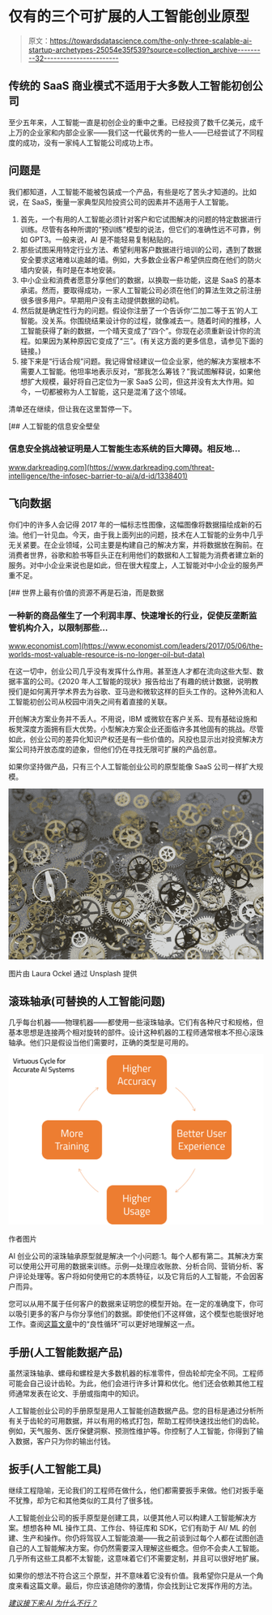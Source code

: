 # 仅有的三个可扩展的人工智能创业原型

> 原文：<https://towardsdatascience.com/the-only-three-scalable-ai-startup-archetypes-25054e35f539?source=collection_archive---------32----------------------->

## 传统的 SaaS 商业模式不适用于大多数人工智能初创公司

至少五年来，人工智能一直是初创企业的重中之重。已经投资了数千亿美元，成千上万的企业家和内部企业家——我们这一代最优秀的一些人——已经尝试了不同程度的成功，没有一家纯人工智能公司成功上市。

## 问题是

我们都知道，人工智能不能被包装成一个产品，有些是吃了苦头才知道的。比如说，在 SaaS，衡量一家典型风险投资公司的因素并不适用于人工智能。

1.  首先，一个有用的人工智能必须针对客户和它试图解决的问题的特定数据进行训练。尽管有各种所谓的“预训练”模型的说法，但它们的准确性远不可靠，例如 GPT3。一般来说，AI 是不能轻易复制粘贴的。
2.  那些试图采用特定行业方法、希望利用客户数据进行培训的公司，遇到了数据安全要求这堵难以逾越的墙。例如，大多数企业客户希望供应商在他们的防火墙内安装，有时是在本地安装。
3.  中小企业和消费者愿意分享他们的数据，以换取一些功能，这是 SaaS 的基本承诺。然而，要取得成功，一家人工智能公司必须在他们的算法生效之前注册很多很多用户。早期用户没有主动提供数据的动机。
4.  然后就是确定性行为的问题。假设你注册了一个告诉你‘二加二等于五’的人工智能。没关系。你围绕结果设计你的过程，就像减去一。随着时间的推移，人工智能获得了新的数据，一个晴天变成了“四个”。你现在必须重新设计你的流程。如果因为某种原因它变成了“三”。(有关这方面的更多信息，请参见下面的链接。)
5.  接下来是“行话合规”问题。我记得曾经建议一位企业家，他的解决方案根本不需要人工智能。他坦率地表示反对，“那我怎么筹钱？”我试图解释说，如果他想扩大规模，最好将自己定位为一家 SaaS 公司，但这并没有太大作用。如今，一切都被称为人工智能，这只是混淆了这个领域。

清单还在继续，但让我在这里暂停一下。

[](https://www.darkreading.com/threat-intelligence/the-infosec-barrier-to-ai/a/d-id/1338401) [## 人工智能的信息安全壁垒

### 信息安全挑战被证明是人工智能生态系统的巨大障碍。相反地…

www.darkreading.com](https://www.darkreading.com/threat-intelligence/the-infosec-barrier-to-ai/a/d-id/1338401) 

## 飞向数据

你们中的许多人会记得 2017 年的一幅标志性图像，这幅图像将数据描绘成新的石油。他们一针见血。今天，由于我上面列出的问题，技术在人工智能的业务中几乎无关紧要。在企业领域，公司主要是构建自己的解决方案，并将数据放在胸前。在消费者世界，谷歌和脸书等巨头正在利用他们的数据和人工智能为消费者建立新的服务。对中小企业来说也是如此，但在很大程度上，人工智能对中小企业的服务严重不足。

[](https://www.economist.com/leaders/2017/05/06/the-worlds-most-valuable-resource-is-no-longer-oil-but-data) [## 世界上最有价值的资源不再是石油，而是数据

### 一种新的商品催生了一个利润丰厚、快速增长的行业，促使反垄断监管机构介入，以限制那些…

www.economist.com](https://www.economist.com/leaders/2017/05/06/the-worlds-most-valuable-resource-is-no-longer-oil-but-data) 

在这一切中，创业公司几乎没有发挥什么作用。甚至连人才都在流向这些大型、数据丰富的公司。《2020 年人工智能的现状》报告给出了有趣的统计数据，说明教授们是如何离开学术界去为谷歌、亚马逊和微软这样的巨头工作的。这种外流和人工智能初创公司从校园中消失之间有着直接的关联。

开创解决方案业务并不丢人。不用说，IBM 或微软在客户关系、现有基础设施和板凳深度方面拥有巨大优势。小型解决方案企业还面临许多其他固有的挑战。尽管如此，创业公司的差异化知识产权还是有一些价值的。风投也显示出对投资解决方案公司持开放态度的迹象，但他们仍在寻找无限可扩展的产品创意。

如果你坚持做产品，只有三个人工智能创业公司的原型能像 SaaS 公司一样扩大规模。

![](img/fbd36a30d351b6e62220464171cb21f9.png)

图片由 Laura Ockel 通过 Unsplash 提供

## 滚珠轴承(可替换的人工智能问题)

几乎每台机器——物理机器——都使用一些滚珠轴承。它们有各种尺寸和规格，但基本思想是连接两个相对旋转的部件。设计这种机器的工程师通常根本不担心滚珠轴承。他们只是假设当他们需要时，正确的类型是可用的。

![](img/3d56eb208aa71cf18f2e74f406fae0c0.png)

作者图片

AI 创业公司的滚珠轴承原型就是解决一个小问题:1。每个人都有第二。其解决方案可以使用公开可用的数据来训练。示例—处理应收账款、分析合同、营销分析、客户评论处理等。客户将如何使用它的本质特征，以及它背后的人工智能，不会因客户而异。

您可以从用不属于任何客户的数据来证明您的模型开始。在一定的准确度下，你可以吸引更多的客户与你分享他们的数据。即使他们不这样做，这个模型也能很好地工作。查阅[这篇文章](https://medium.com/swlh/a-business-leaders-guide-to-chatbots-22e0b4ac1103?source=friends_link&sk=25c4e4307c16c399924763d801e9bc33)中的“良性循环”可以更好地理解这一点。

## 手册(人工智能数据产品)

虽然滚珠轴承、螺母和螺栓是大多数机器的标准零件，但齿轮却完全不同。工程师可能会自己设计齿轮。为此，他们会进行许多计算和优化。他们还会依赖其他工程师通常发表在论文、手册或指南中的知识。

人工智能创业公司的手册原型是用人工智能创造数据产品。您的目标是通过分析所有关于齿轮的可用数据，并以有用的格式打包，帮助工程师快速找出他们的齿轮。例如，天气服务、医疗保健洞察、预测性维护等。你控制了人工智能，你得到了输入数据，客户只为你的输出付钱。

## 扳手(人工智能工具)

继续工程隐喻，无论我们的工程师在做什么，他们都需要扳手来做。他们对扳手毫不犹豫，却为它和其他类似的工具付了很多钱。

人工智能创业公司的扳手原型是创建工具，以便其他人可以构建人工智能解决方案。想想各种 ML 操作工具、工作台、特征库和 SDK，它们有助于 AI/ ML 的创建、生产和操作。你仍将驾驭人工智能浪潮——我之前谈到过每个人都在试图创造自己的人工智能解决方案。你仍然需要深入理解这些概念。但你不会卖人工智能。几乎所有这些工具都不太智能，这意味着它们不需要定制，并且可以很好地扩展。

如果你的想法不符合这三个原型，并不意味着它没有价值。我希望你只是从一个角度来看这篇文章。最后，你应该追随你的激情，你会找到让它发挥作用的方法。

[*建议接下来:AI 为什么不行？*](https://medium.com/ai-in-plain-english/why-doesnt-ai-work-chat-with-classmates-25f6b130619e?source=friends_link&sk=79c1610b7e9542dc9db74af097a627be)